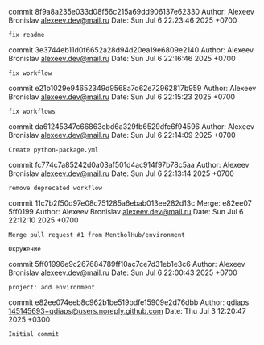 commit 8f9a8a235e033d08f56c215a69dd906137e62330
Author: Alexeev Bronislav <alexeev.dev@mail.ru>
Date:   Sun Jul 6 22:23:46 2025 +0700

    fix readme

commit 3e3744eb11d0f6652a28d94d20ea19e6809e2140
Author: Alexeev Bronislav <alexeev.dev@mail.ru>
Date:   Sun Jul 6 22:16:46 2025 +0700

    fix workflow

commit e21b1029e94652349d9568a7d62e72962817b959
Author: Alexeev Bronislav <alexeev.dev@mail.ru>
Date:   Sun Jul 6 22:15:23 2025 +0700

    fix workflows

commit da61245347c66863ebd6a329fb6529dfe6f94596
Author: Alexeev Bronislav <alexeev.dev@mail.ru>
Date:   Sun Jul 6 22:14:09 2025 +0700

    Create python-package.yml

commit fc774c7a85242d0a03af501d4ac914f97b78c5aa
Author: Alexeev Bronislav <alexeev.dev@mail.ru>
Date:   Sun Jul 6 22:13:14 2025 +0700

    remove deprecated workflow

commit 11c7b2f50d97e08c751285a6ebab013ee282d13c
Merge: e82ee07 5ff0199
Author: Alexeev Bronislav <alexeev.dev@mail.ru>
Date:   Sun Jul 6 22:12:10 2025 +0700

    Merge pull request #1 from MentholHub/environment
    
    Окружение

commit 5ff01996e9c267684789ff10ac7ce7d31eb1e3c6
Author: Alexeev Bronislav <alexeev.dev@mail.ru>
Date:   Sun Jul 6 22:00:43 2025 +0700

    project: add environment

commit e82ee074eeb8c962b1be519bdfe15909e2d76dbb
Author: qdiaps <145145693+qdiaps@users.noreply.github.com>
Date:   Thu Jul 3 12:20:47 2025 +0300

    Initial commit
